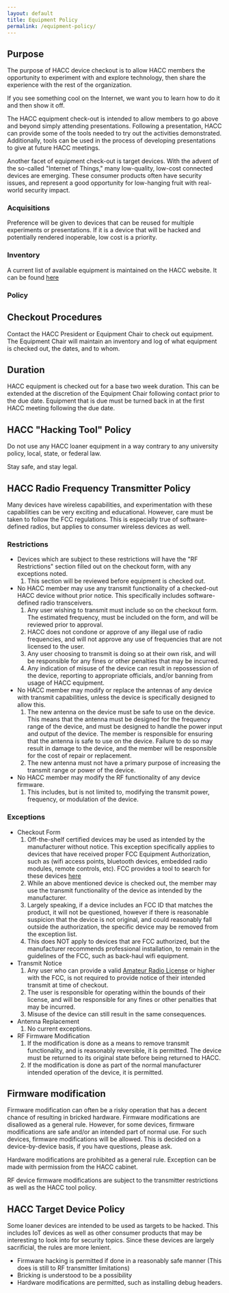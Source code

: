 ```yaml
---
layout: default
title: Equipment Policy
permalink: /equipment-policy/
---
```

## Purpose

The purpose of HACC device checkout is to allow HACC members the opportunity to experiment with and explore technology, then share the experience with the rest of the organization.

If you see something cool on the Internet, we want you to learn how to do it and then show it off.

The HACC equipment check-out is intended to allow members to go above and beyond simply attending presentations. Following a presentation, HACC can provide some of the tools needed to try out the activities demonstrated. Additionally, tools can be used in the process of developing presentations to give at future HACC meetings.

Another facet of equipment check-out is target devices. With the advent of the so-called "Internet of Things," many low-quality, low-cost connected devices are emerging. These consumer products often have security issues, and represent a good opportunity for low-hanging fruit with real-world security impact.

### Acquisitions

Preference will be given to devices that can be reused for multiple experiments or presentations. If it is a device that will be hacked and potentially rendered inoperable, low cost is a priority.

### Inventory

A current list of available equipment is maintained on the HACC website. It can be found [here](/equipment)

### Policy

## Checkout Procedures

Contact the HACC President or Equipment Chair to check out equipment. The Equipment Chair will maintain an inventory and log of what equipment is checked out, the dates, and to whom.

## Duration

HACC equipment is checked out for a base two week duration. This can be extended at the discretion of the Equipment Chair following contact prior to the due date. Equipment that is due must be turned back in at the first HACC meeting following the due date.

## HACC "Hacking Tool" Policy

Do not use any HACC loaner equipment in a way contrary to any university policy, local, state, or federal law.

Stay safe, and stay legal.

## HACC Radio Frequency Transmitter Policy

Many devices have wireless capabilities, and experimentation with these capabilities can be very exciting and educational. However, care must be taken to follow the FCC regulations. This is especially true of software-defined radios, but applies to consumer wireless devices as well.

### Restrictions

* Devices which are subject to these restrictions will have the "RF Restrictions" section filled out on the checkout form, with any exceptions noted.
  1. This section will be reviewed before equipment is checked out.
* No HACC member may use any transmit functionality of a checked-out HACC device without prior notice. This specifically includes software-defined radio transceivers.
  1. Any user wishing to transmit must include so on the checkout form. The estimated frequency, must be included on the form, and will be reviewed prior to approval.
  2. HACC does not condone or approve of any illegal use of radio frequencies, and will not approve any use of frequencies that are not licensed to the user.
  3. Any user choosing to transmit is doing so at their own risk, and will be responsible for any fines or other penalties that may be incurred.
  4. Any indication of misuse of the device can result in repossession of the device, reporting to appropriate officials, and/or banning from usage of HACC equipment.
* No HACC member may modify or replace the antennas of any device with transmit capabilities, unless the device is specifically designed to allow this.
  1. The new antenna on the device must be safe to use on the device. This means that the antenna must be designed for the frequency range of the device, and must be designed to handle the power input and output of the device. The member is responsible for ensuring that the antenna is safe to use on the device. Failure to do so may result in damage to the device, and the member will be responsible for the cost of repair or replacement.
  2. The new antenna must not have a primary purpose of increasing the transmit range or power of the device.
* No HACC member may modify the RF functionality of any device firmware.
  1. This includes, but is not limited to, modifying the transmit power, frequency, or modulation of the device.

### Exceptions

* Checkout Form
  1. Off-the-shelf certified devices may be used as intended by the manufacturer without notice. This exception specifically applies to devices that have received proper FCC Equipment Authorization, such as (wifi access points, bluetooth devices, embedded radio modules, remote controls, etc). FCC provides a tool to search for these devices [here](https://www.fcc.gov/oet/ea/fccid)
  2. While an above mentioned device is checked out, the member may use the transmit functionality of the device as intended by the manufacturer.
  3. Largely speaking, if a device includes an FCC ID that matches the product, it will not be questioned, however if there is reasonable suspicion that the device is not original, and could reasonably fall outside the authorization, the specific device may be removed from the exception list.
  4. This does NOT apply to devices that are FCC authorized, but the manufacturer recommends professional installation, to remain in the guidelines of the FCC, such as back-haul wifi equipment.
* Transmit Notice
  1. Any user who can provide a valid [Amateur Radio License](https://www.fcc.gov/wireless/bureau-divisions/mobility-division/amateur-radio-service) or higher with the FCC, is not required to provide notice of their intended transmit at time of checkout.
  2. The user is responsible for operating within the bounds of their license, and will be responsible for any fines or other penalties that may be incurred.
  3. Misuse of the device can still result in the same consequences.
* Antenna Replacement
  1. No current exceptions.
* RF Firmware Modification
  1. If the modification is done as a means to remove transmit functionality, and is reasonably reversible, it is permitted. The device must be returned to its original state before being returned to HACC.
  2. If the modification is done as part of the normal manufacturer intended operation of the device, it is permitted.

## Firmware modification

Firmware modification can often be a risky operation that has a decent chance of resulting in bricked hardware. Firmware modifications are disallowed as a general rule. However, for some devices, firmware modifications are safe and/or an intended part of normal use. For such devices, firmware modifications will be allowed. This is decided on a device-by-device basis, if you have questions, please ask.

Hardware modifications are prohibited as a general rule. Exception can be made with permission from the HACC cabinet.

RF device firmware modifications are subject to the transmitter restrictions as well as the HACC tool policy.

## HACC Target Device Policy

Some loaner devices are intended to be used as targets to be hacked. This includes IoT devices as well as other consumer products that may be interesting to look into for security topics. Since these devices are largely sacrificial, the rules are more lenient.

* Firmware hacking is permitted if done in a reasonably safe manner (This does is still to RF transmitter limitations)
* Bricking is understood to be a possibility
* Hardware modifications are permitted, such as installing debug headers.
